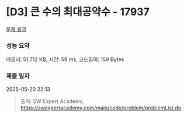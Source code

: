 # [D3] 큰 수의 최대공약수 - 17937 

[문제 링크](https://swexpertacademy.com/main/code/problem/problemDetail.do?contestProbId=AYmRI_8ajv8DFARi) 

### 성능 요약

메모리: 51,712 KB, 시간: 59 ms, 코드길이: 159 Bytes

### 제출 일자

2025-05-20 22:13



> 출처: SW Expert Academy, https://swexpertacademy.com/main/code/problem/problemList.do